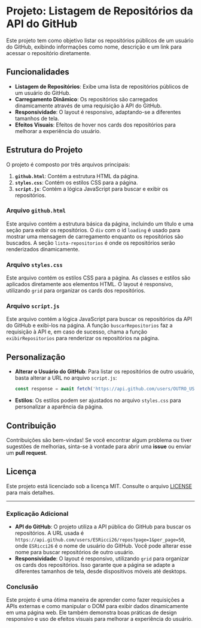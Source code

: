 # Projeto: Listagem de Repositórios da API do GitHub

Este projeto tem como objetivo listar os repositórios públicos de um usuário do GitHub, exibindo informações como nome, descrição e um link para
acessar o repositório diretamente.

## Funcionalidades

- **Listagem de Repositórios**: Exibe uma lista de repositórios públicos de um usuário do GitHub.
- **Carregamento Dinâmico**: Os repositórios são carregados dinamicamente através de uma requisição à API do GitHub.
- **Responsividade**: O layout é responsivo, adaptando-se a diferentes tamanhos de tela.
- **Efeitos Visuais**: Efeitos de hover nos cards dos repositórios para melhorar a experiência do usuário.

## Estrutura do Projeto

O projeto é composto por três arquivos principais:

1. **`github.html`**: Contém a estrutura HTML da página.
2. **`styles.css`**: Contém os estilos CSS para a página.
3. **`script.js`**: Contém a lógica JavaScript para buscar e exibir os repositórios.

### Arquivo `github.html`

Este arquivo contém a estrutura básica da página, incluindo um título e uma seção para exibir os repositórios. O `div` com o id `loading` é 
usado para mostrar uma mensagem de carregamento enquanto os repositórios são buscados.
A seção `lista-repositorios` é onde os repositórios serão renderizados dinamicamente.

### Arquivo `styles.css`

Este arquivo contém os estilos CSS para a página. As classes e estilos são aplicados diretamente aos elementos HTML.
O layout é responsivo, utilizando `grid` para organizar os cards dos repositórios.


### Arquivo `script.js`

Este arquivo contém a lógica JavaScript para buscar os repositórios da API do GitHub e exibi-los na página.
A função `buscarRepositorios` faz a requisição à API e, em caso de sucesso, chama a função `exibirRepositorios` para renderizar os repositórios
na página.

## Personalização

- **Alterar o Usuário do GitHub**: Para listar os repositórios de outro usuário, basta alterar a URL no arquivo `script.js`:
  ```javascript
  const response = await fetch('https://api.github.com/users/OUTRO_USUARIO/repos?page=1&per_page=50');
  ```

- **Estilos**: Os estilos podem ser ajustados no arquivo `styles.css` para personalizar a aparência da página.

## Contribuição

Contribuições são bem-vindas! Se você encontrar algum problema ou tiver sugestões de melhorias, sinta-se à vontade para abrir uma **issue** 
ou enviar um **pull request**.

## Licença

Este projeto está licenciado sob a licença MIT. Consulte o arquivo [LICENSE](LICENSE) para mais detalhes.

---

### Explicação Adicional

- **API do GitHub**: O projeto utiliza a API pública do GitHub para buscar os repositórios. A URL usada é `https://api.github.com/users/ESRicci26/repos?page=1&per_page=50`,
onde `ESRicci26` é o nome de usuário do GitHub. Você pode alterar esse nome para buscar repositórios de outro usuário.
- **Responsividade**: O layout é responsivo, utilizando `grid` para organizar os cards dos repositórios.
Isso garante que a página se adapte a diferentes tamanhos de tela, desde dispositivos móveis até desktops.

### Conclusão

Este projeto é uma ótima maneira de aprender como fazer requisições a APIs externas e como manipular o DOM para exibir dados dinamicamente em uma
página web. Ele também demonstra boas práticas de design responsivo e uso de efeitos visuais para melhorar a experiência do usuário.
